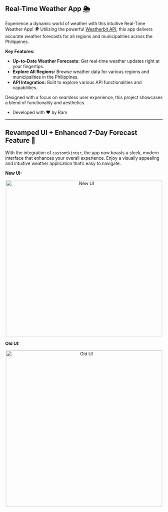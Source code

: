 ## Real-Time Weather App 🌦️

Experience a dynamic world of weather with this intuitive Real-Time Weather App! 🌍 Utilizing the powerful [Weatherbit API](https://www.weatherbit.io/), this app delivers accurate weather forecasts for all regions and municipalities across the Philippines. 

**Key Features:**
- **Up-to-Date Weather Forecasts:** Get real-time weather updates right at your fingertips.
- **Explore All Regions:** Browse weather data for various regions and municipalities in the Philippines.
- **API Integration:** Built to explore various API functionalities and capabilities.

Designed with a focus on seamless user experience, this project showcases a blend of functionality and aesthetics.

- Developed with ❤️ by Ram

---

## Revamped UI + Enhanced 7-Day Forecast Feature 🚀

With the integration of `customtkinter`, the app now boasts a sleek, modern interface that enhances your overall experience. Enjoy a visually appealing and intuitive weather application that’s easy to navigate.

**New UI:**
<p align="center">
    <img src="https://github.com/user-attachments/assets/5980d08c-ac75-42c8-b101-173c67f1db96" alt="New UI" width="500">
</p>

**Old UI:**
<p align="center">
    <img src="https://github.com/user-attachments/assets/b58678fe-c7c3-4f7f-af48-4d73ab7858ed" alt="Old UI" width="500">
</p>
